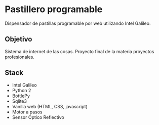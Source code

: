 # Pastillero programable
Dispensador de pastillas programable por web utilizando Intel Galileo.

## Objetivo
Sistema de internet de las cosas.
Proyecto final de la materia proyectos profesionales.


## Stack
- Intel Galileo
- Python 2
- BottlePy
- Sqlite3
- Vanilla web (HTML, CSS, javascript)
- Motor a pasos
- Sensor Óptico Reflectivo
